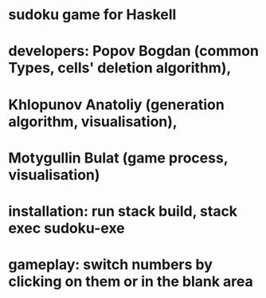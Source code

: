 # sudoku game for Haskell
# developers: Popov Bogdan (common Types, cells' deletion algorithm), 
# Khlopunov Anatoliy (generation algorithm, visualisation),
# Motygullin Bulat (game process, visualisation)
# installation: run stack build, stack exec sudoku-exe
# gameplay: switch numbers by clicking on them or in the blank area